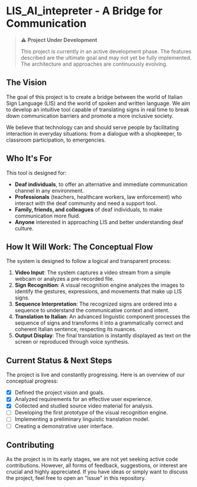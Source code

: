 # LIS_AI_intepreter - A Bridge for Communication

> ⚠️ **Project Under Development**
>
> This project is currently in an active development phase. The features described are the ultimate goal and may not yet be fully implemented. The architecture and approaches are continuously evolving.

## The Vision

The goal of this project is to create a bridge between the world of Italian Sign Language (LIS) and the world of spoken and written language. We aim to develop an intuitive tool capable of translating signs in real time to break down communication barriers and promote a more inclusive society.

We believe that technology can and should serve people by facilitating interaction in everyday situations: from a dialogue with a shopkeeper, to classroom participation, to emergencies.

## Who It's For

This tool is designed for:

* **Deaf individuals**, to offer an alternative and immediate communication channel in any environment.
* **Professionals** (teachers, healthcare workers, law enforcement) who interact with the deaf community and need a support tool.
* **Family, friends, and colleagues** of deaf individuals, to make communication more fluid.
* **Anyone** interested in approaching LIS and better understanding deaf culture.

## How It Will Work: The Conceptual Flow

The system is designed to follow a logical and transparent process:

1.  **Video Input**: The system captures a video stream from a simple webcam or analyzes a pre-recorded file.
2.  **Sign Recognition**: A visual recognition engine analyzes the images to identify the gestures, expressions, and movements that make up LIS signs.
3.  **Sequence Interpretation**: The recognized signs are ordered into a sequence to understand the communicative context and intent.
4.  **Translation to Italian**: An advanced linguistic component processes the sequence of signs and transforms it into a grammatically correct and coherent Italian sentence, respecting its nuances.
5.  **Output Display**: The final translation is instantly displayed as text on the screen or reproduced through voice synthesis.

## Current Status & Next Steps

The project is live and constantly progressing. Here is an overview of our conceptual progress:

- [x] Defined the project vision and goals.
- [x] Analyzed requirements for an effective user experience.
- [x] Collected and studied source video material for analysis.
- [ ] Developing the first prototype of the visual recognition engine.
- [ ] Implementing a preliminary linguistic translation model.
- [ ] Creating a demonstrative user interface.

## Contributing

As the project is in its early stages, we are not yet seeking active code contributions. However, all forms of feedback, suggestions, or interest are crucial and highly appreciated. If you have ideas or simply want to discuss the project, feel free to open an "Issue" in this repository.
